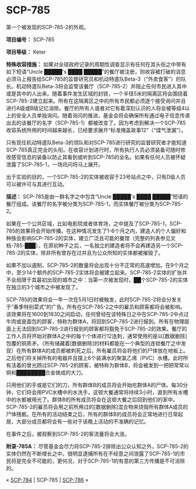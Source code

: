 # SCP-785
                        




第一个被发现的SCP-785-2的外观。



**项目编号：** SCP-785

**项目等级：** Keter

**特殊收容措施：** 如果对全球政府记录的周期性调查显示有任何在其头衔之中带有如下短语“Uncle █████'s ████ █████”的餐厅被注册，则收容被打破的消息必须马上报告给SCP-785的监督研究员和机动特遣队Beta-3（“外卖食客”）的队长。机动特遣队Beta-3将会监管该餐厅（SCP-785-2）并阻止任何市民进入其中或是其中的人出来。随着事件发生区域的封锁，一个半径5米的隔离区将会围绕着SCP-785-2建立起来。所有在这隔离区之中的所有市民都必须逐个接受询问并且进行A级或B级记忆消除。餐厅的所有人或者对它有着深刻认识的人将会被等级4以上的安全人员单独询问。随着询问的推进，基金会将会确保所有通过电子信息传递出去的该餐厅的名字（SCP-785-1）都被改变了。因为考虑到解决一个SCP-785收容系统所用的时间越来越长，已经要求展开“标准掩盖故事12”（“煤气泄漏”）。

只有现任机动特遣队Beta-3的领队和对SCP-785进行研究的监督研究者才能知道SCP-785真正完全的头衔。在收容计划进行时，所有执行人员必须装备可随时修改感官信息的装备以防止其看到或听到SCP-785的全名。如果有任何人员被怀疑泄露了SCP-785-1，一场讯问将马上展开。

出于实验的目的，一个SCP-785-2的实体被收容于23号站点之中，只有D级人员可以被许可与其进行互动。

**描述：** SCP-785是由一群名字之中包含“Uncle █████'s ████ █████”短语的餐厅组成。该餐厅的名字被分类为SCP-785-1，而实体餐厅被分类为SCP-785-2。

如果在一个公共区域，比如电影院或者体育场，之中提及了SCP-785-1，SCP-785的效果将会开始传播。在这种情况发生了1-6个月之内，建造人的个人偏好和种族会影响SCP-785-2的实体，建立广泛且可能的餐馆（完整的列表参见文档-785-███）。在原初种子之后，一名独立的建造者将不会再建造另一个SCP-785-2的实体，除非所有曾存在过并且为公众所知的实体都被摧毁了。

如果不加以遏制，SCP-785-2的数量将会出现十分不正常的高速增加。在9个月之中，至少14个额外的SCP-785-2实体将会被建立起来。SCP-785-2实体的扩张并不会局限于其最初出现的城市之中：当第一次被发现时，██个SCP-785-2的实体在独立的3个城市之中被发现了。

SCP-785的效果将会一年一次在5月1日时被触发，此时SCP-785-2将会分发关于“春季特别菜式”的广告。所有在SCP-785-2之中的雇员和顾客都将会被影响。该效果将在1600到1830之间启动，任何曾经在该特殊日之中在SCP-785-2中点过牛肉或是面包的顾客，特称为群体A，将回到SCP-785-2进行报到。所有在物理层面上无法回到SCP-785-2进行报到的顾客都将豁免于SCP-785-2的效果。餐厅的工作人员将开始对群体A之中的每个个体进行12连刺，通常使用的是以[数据删除]包覆的铜质矛。（所有储藏着[数据删除]的材料都能在一个典型的连锁餐厅之中发现）在所有群体A的成员都被刺死之后，所有雇员将会将他们的尸体放在地板上。之后他们将关掉所有的电器并且摆上6个装满水的聚氯乙烯（PVC）水槽。此时所有活着的曾光顾过SCP-785-2的顾客，被特称为群体B，将会被发到一把把常常以铜和████████合金做成的大刀。

只用他们的手或是它们的刀，所有群体B的成员将会开始吃群体A的尸体。每30分钟，它们将会用PVC水槽中的水洗手。这顿大餐通常将持续3小时，直到所有水槽中的水都被用光了。群体B的所有成员将会在这顿大餐之后回到他们的家中。SCP-785-2的雇员将会用之前所用过的[数据删除]混合物来烧毁所有群体A成员的尸体残骸。在所有的活动结束之后，所有的群体B的成员将会正常地进行日常起居，大部分成员都将会有一些对于该晚上活动的不准确的记忆。

在事件之后，被观察到SCP-785-2的客流量将会大涨。

**附录-785A：** 尽管基金会尽力将SCP-785-2排除出公众认知之外，SCP-785-2的实体仍然在不断增长之中。很明显逮捕所有在不经意之间泄露了SCP-785-1的市民将是完全不可能的，更何况，对于SCP-785-1的有意的第三方传播是不可消除的。



« [SCP-784](/scp-784) | SCP-785 | [SCP-786](/scp-786) »





                    